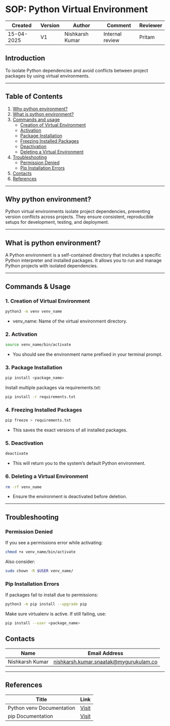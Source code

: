 # SOP: Python Virtual Environment

| Created     | Version | Author          | Comment         | Reviewer |
|-------------|---------|-----------------|-----------------|----------|
| 15-04-2025  | V1      | Nishkarsh Kumar | Internal review | Pritam   |

## Introduction

To isolate Python dependencies and avoid conflicts between project packages by using virtual environments.

---

## Table of Contents

1. [Why python environment?](#why-python-environment)
2. [What is python environment?](#what-is-python-environment)
3. [Commands and usage](#commands--usage)
     - [Creation of Virtual Environment](#1-creation-of-virtual-environment)
     - [Activation](#2-activation)
     - [Package Installation](#3-package-installation)
     - [Freezing Installed Packages](#4-freezing-installed-packages)
     - [Deactivation](#5-deactivation)
     - [Deleting a Virtual Environment](#6-deleting-a-virtual-environment)
4. [Troubleshooting](#troubleshooting)
     - [Permission Denied](#-permission-denied)
     - [Pip Installation Errors](#2-pip-installation-errors)
6. [Contacts](#contacts)
7. [References](#references)

---

## Why python environment?
Python virtual environments isolate project dependencies, preventing version conflicts across projects.
They ensure consistent, reproducible setups for development, testing, and deployment.

---

## What is python environment?
A Python environment is a self-contained directory that includes a specific Python interpreter and installed packages. It allows you to run and manage Python projects with isolated dependencies.

---
## Commands & Usage

### 1. **Creation of Virtual Environment**

```bash
python3 -m venv venv_name
```
- venv_name: Name of the virtual environment directory.

### 2. Activation

```bash
source venv_name/bin/activate
```

- You should see the environment name prefixed in your terminal prompt.

### 3. Package Installation

```bash
pip install <package_name>
```

Install multiple packages via requirements.txt:

```bash
pip install -r requirements.txt
```

### 4. Freezing Installed Packages

```bash
pip freeze > requirements.txt
```
- This saves the exact versions of all installed packages.

### 5. Deactivation

```bash
deactivate
```
- This will return you to the system’s default Python environment.

### 6. Deleting a Virtual Environment

```bash
rm -rf venv_name
```
- Ensure the environment is deactivated before deletion.

---

## Troubleshooting

### Permission Denied
If you see a permissions error while activating:

```bash
chmod +x venv_name/bin/activate
```

Also consider:

```bash
sudo chown -R $USER venv_name/
```

### Pip Installation Errors
If packages fail to install due to permissions:

```bash
python3 -m pip install --upgrade pip
```
Make sure virtualenv is active. If still failing, use:

```bash
pip install --user <package_name>
```


## Contacts

| Name            | Email Address                                 |
|-----------------|-----------------------------------------------|
| Nishkarsh Kumar | nishkarsh.kumar.snaatak@mygurukulam.co        |

---

## References

| **Title**                              | **Link**                                                                                      |
|----------------------------------------|-----------------------------------------------------------------------------------------------|
| Python venv Documentation              | [Visit](https://docs.python.org/3/library/venv.html)                                          |
| pip Documentation                      | [Visit](https://pip.pypa.io/en/stable/)                                                       |
